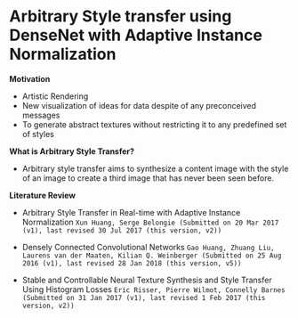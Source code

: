 # Arbitrary Style transfer using DenseNet with Adaptive Instance Normalization 

**Motivation** 
- Artistic Rendering 
- New visualization of ideas for data despite of any preconceived messages 
- To generate abstract textures without restricting it to any predefined set of styles

**What is Arbitrary Style Transfer?**
- Arbitrary style transfer aims to synthesize a content image with the style of an image to create a third image that has never been seen before.

**Literature Review**
- Arbitrary Style Transfer in Real-time with Adaptive Instance Normalization
``Xun Huang, Serge Belongie
(Submitted on 20 Mar 2017 (v1), last revised 30 Jul 2017 (this version, v2))``

- Densely Connected Convolutional Networks
``Gao Huang, Zhuang Liu, Laurens van der Maaten, Kilian Q. Weinberger
(Submitted on 25 Aug 2016 (v1), last revised 28 Jan 2018 (this version, v5))``

- Stable and Controllable Neural Texture Synthesis and Style Transfer Using Histogram Losses
``Eric Risser, Pierre Wilmot, Connelly Barnes
(Submitted on 31 Jan 2017 (v1), last revised 1 Feb 2017 (this version, v2))``
